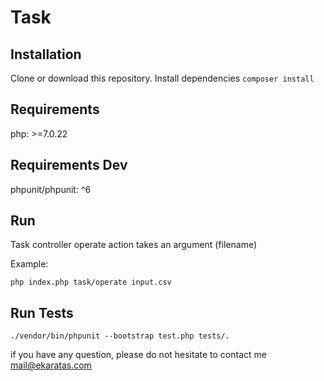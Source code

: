 # Task

## Installation
Clone or download this repository. Install dependencies ```composer install```


## Requirements
php: >=7.0.22

## Requirements Dev
phpunit/phpunit: ^6

## Run
Task controller operate action takes an argument (filename)

Example:

```php index.php task/operate input.csv```

## Run Tests
```./vendor/bin/phpunit --bootstrap test.php tests/.```

if you have any question, please do not hesitate to contact me mail@ekaratas.com
